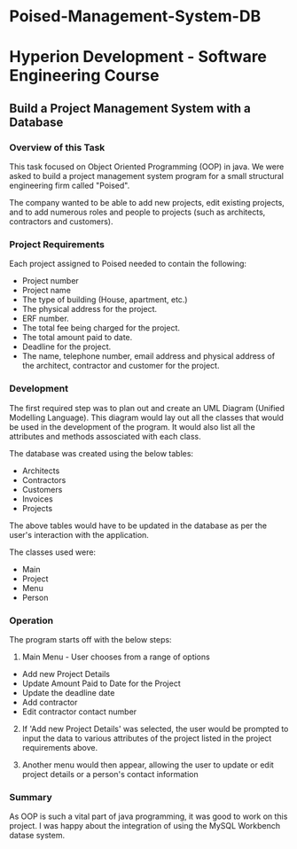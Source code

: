 # Poised-Management-System-DB

# Hyperion Development - Software Engineering Course
## Build a Project Management System with a Database

### Overview of this Task

This task focused on Object Oriented Programming (OOP) in java. We were asked to build a project management system program for a small structural engineering firm called "Poised".

The company wanted to be able to add new projects, edit existing projects, and to add numerous roles and people to projects (such as architects, contractors and customers).

### Project Requirements

Each project assigned to Poised needed to contain the following:

* Project number
* Project name
* The type of building (House, apartment, etc.)
* The physical address for the project.
* ERF number.
* The total fee being charged for the project.
* The total amount paid to date.
* Deadline for the project.
* The name, telephone number, email address and physical address of the architect, contractor and customer for the project.


### Development

The first required step was to plan out and create an UML Diagram (Unified Modelling Language). This diagram would lay out all the classes that would be used in the development of the program. It would also list all the attributes and methods assosciated with each class.

The database was created using the below tables:

* Architects
* Contractors
* Customers
* Invoices
* Projects

The above tables would have to be updated in the database as per the user's interaction with the application.

The classes used were:

* Main
* Project
* Menu
* Person

### Operation

The program starts off with the below steps:

1) Main Menu - User chooses from a range of options
* Add new Project Details
* Update Amount Paid to Date for the Project
* Update the deadline date
* Add contractor
* Edit contractor contact number

2) If 'Add new Project Details' was selected, the user would be prompted to input the data to various attributes of the project listed in the project requirements above.

3) Another menu would then appear, allowing the user to update or edit project details or a person's contact information


### Summary

As OOP is such a vital part of java programming, it was good to work on this project. I was happy about the integration of using the MySQL Workbench datase system.






